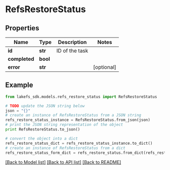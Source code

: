 # RefsRestoreStatus


## Properties

Name | Type | Description | Notes
------------ | ------------- | ------------- | -------------
**id** | **str** | ID of the task | 
**completed** | **bool** |  | 
**error** | **str** |  | [optional] 

## Example

```python
from lakefs_sdk.models.refs_restore_status import RefsRestoreStatus

# TODO update the JSON string below
json = "{}"
# create an instance of RefsRestoreStatus from a JSON string
refs_restore_status_instance = RefsRestoreStatus.from_json(json)
# print the JSON string representation of the object
print RefsRestoreStatus.to_json()

# convert the object into a dict
refs_restore_status_dict = refs_restore_status_instance.to_dict()
# create an instance of RefsRestoreStatus from a dict
refs_restore_status_form_dict = refs_restore_status.from_dict(refs_restore_status_dict)
```
[[Back to Model list]](../README.md#documentation-for-models) [[Back to API list]](../README.md#documentation-for-api-endpoints) [[Back to README]](../README.md)


